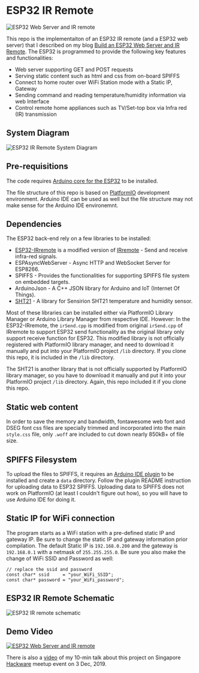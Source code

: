 # ESP32 IR Remote

![ESP32 Web Server and IR remote](https://github.com/e-tinkers/esp32_ir_remote/blob/master/images/Build_an_ESP32_web_server_and_ir_remote.jpg)

This repo is the implementaiton of an ESP32 IR remote (and a ESP32 web server) that I described on my blog [Build an ESP32 Web Server and IR Remote](https://www.e-tinkers.com/2019/11/build-an-esp32-web-server-and-ir-remote/). The ESP32 is programmed to provide the following key features and functionalities:
- Web server supporting GET and POST requests
- Serving static content such as html and css from on-board SPIFFS
- Connect to home router over WiFi Station mode with a Static IP, Gateway
- Sending command and reading temperature/humidity information via web Interface
- Control remote home appliances such as TV/Set-top box via Infra red (IR) transmission

## System Diagram

![ESP32 IR Remote System Diagram](https://github.com/e-tinkers/esp32_ir_remote/blob/master/images/system_diagram_of_esp32_web_server_and_IR_remote.png)

## Pre-requisitions

The code requires [Arduino core for the ESP32](https://github.com/espressif/arduino-esp32) to be installed.

The file structure of this repo is based on [PlatformIO](https://platformio.org/) development environment. Arduino IDE can be used as well but the file structure may not make sense for the Arduino IDE environemnt.

## Dependencies

The ESP32 back-end rely on a few libraries to be installed:

  - [ESP32-IRremote](https://github.com/SensorsIot/Definitive-Guide-to-IR/tree/master/ESP32-IRremote) is a modified version of [IRremote](https://github.com/z3t0/Arduino-IRremote) - Send and receive infra-red signals.
  - ESPAsyncWebServer - Async HTTP and WebSocket Server for ESP8266.
  - SPIFFS - Provides the functionalities for supporting SPIFFS file system on embedded targets.
  - ArduinoJson - A C++ JSON library for Arduino and IoT (Internet Of Things).
  - [SHT21](https://github.com/markbeee/SHT21) - A library for Sensirion SHT21 temperature and humidity sensor.

Most of these libraries can be installed either via PlatformIO Library Manager or Arduino Library Manager from respective IDE. However:
In the ESP32-IRremote, the `irSend.cpp` is modified from original `irSend.cpp` of IRremote to support ESP32 send functionality as the original library only support receive function for ESP32. This modified library is not officially registered with PlatformIO library manager, and need to download it manually and put into your PlatformIO project `/lib` directory. If you clone this repo, it is included in the `/lib` directory.

The SHT21 is another library that is not officially supported by PlatformIO library manager, so you have to download it manually and put it into your PlatformIO project `/lib` directory. Again, this repo included it if you clone this repo.

## Static web content

In order to save the memory and bandwidth, fontawesome web font and DSEG font css files are specially trimmed and incorporated into the main `style.css` file, only `.woff` are included to cut down nearly 850kB+ of file size.

## SPIFFS Filesystem

To upload the files to SPIFFS, it requires an [Arduino IDE plugin](https://github.com/me-no-dev/arduino-esp32fs-plugin) to be installed and create a `data` directory. Follow the plugin README instruction for uploading data to ESP32 SPIFFS. Uploading data to SPIFFS does not work on PlatformIO (at least I couldn't figure out how), so you will have to use Arduino IDE for doing it.

## Static IP for WiFi connection

The program starts as a WiFi station with a pre-defined static IP and gateway IP. Be sure to change the static IP and gateway information prior compilation. The default Static IP is `192.168.0.200` and the gateway is `192.168.0.1` with a netmask of `255.255.255.0`. Be sure you also make the change of WiFi SSID and Password as well:

    // replace the ssid and password
    const char* ssid     = "your_WiFi_SSID";
    const char* password = "your_WiFi_password";

## ESP32 IR Remote Schematic

![ESP32 IR remote schematic](https://github.com/e-tinkers/esp32_ir_remote/blob/master/images/ESP32_web_server_ir_remote_schematic_diagram.png)

## Demo Video
[![ESP32 Web Server and IR remote](https://github.com/e-tinkers/esp32_ir_remote/blob/master/images/youtube_screen_capture.png)](https://youtu.be/pLeZRZ8aO1U)

There is also a [video](https://youtu.be/qj1ApfKjbfU) of my 10-min talk about this project on Singapore [Hackware](https://www.meetup.com/hackware/) meetup event on 3 Dec, 2019.
